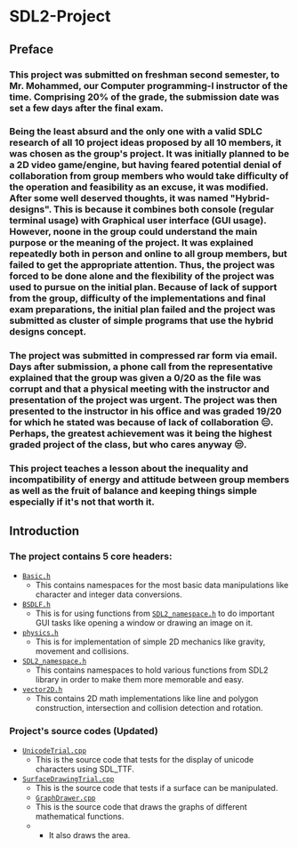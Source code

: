 # SDL2-Project
## Preface
### This project was submitted on freshman second semester, to Mr. Mohammed, our Computer programming-I instructor of the time. Comprising 20% of the grade, the submission date was set a few days after the final exam.
### Being the least absurd and the only one with a valid SDLC research of all 10 project ideas proposed by all 10 members, it was chosen as the group's project. It was initially planned to be a 2D video game/engine, but having feared potential denial of collaboration from group members who would take difficulty of the operation and feasibility as an excuse, it was modified. After some well deserved thoughts, it was named "Hybrid-designs". This is because it combines both console (regular terminal usage) with Graphical user interface (GUI usage). However, noone in the group could understand the main purpose or the meaning of the project. It was explained repeatedly both in person and online to all group members, but failed to get the appropriate attention. Thus, the project was forced to be done alone and the flexibility of the project was used to pursue on the initial plan. Because of lack of support from the group, difficulty of the implementations and final exam preparations, the initial plan failed and the project was submitted as cluster of simple programs that use the hybrid designs concept.
### The project was submitted in compressed rar form via email. Days after submission, a phone call from the representative explained that the group was given a 0/20 as the file was corrupt and that a physical meeting with the instructor and presentation of the project was urgent. The project was then presented to the instructor in his office and was graded 19/20 for which he stated was because of lack of collaboration 😑. Perhaps, the greatest achievement was it being the highest graded project of the class, but who cares anyway 😒.
### This project teaches a lesson about the inequality and incompatibility of energy and attitude between group members as well as the fruit of balance and keeping things simple especially if it's not that worth it.
## Introduction
### The project contains 5 core headers:
- <a href = "https://github.com/Wildude/SDL2-Project/blob/main/Files/Headers/Basic.h">`Basic.h`</a>
  - This contains namespaces for the most basic data manipulations like character and integer data conversions.
- <a href = "https://github.com/Wildude/SDL2-Project/blob/main/Files/Headers/BSDLF.h">`BSDLF.h`</a>
  - This is for using functions from <a href = "https://github.com/Wildude/SDL2-Project/blob/main/Files/Headers/SDL2_namespace.h">`SDL2_namespace.h`</a> to do important GUI tasks like opening a window or drawing an image on it.
- <a href = "https://github.com/Wildude/SDL2-Project/blob/main/Files/Headers/physics.h">`physics.h`</a>
  - This is for implementation of simple 2D mechanics like gravity, movement and collisions.
- <a href = "https://github.com/Wildude/SDL2-Project/blob/main/Files/Headers/SDL2_namespace.h">`SDL2_namespace.h`</a>
  - This contains namespaces to hold various functions from SDL2 library in order to make them more memorable and easy.
- <a href = "https://github.com/Wildude/SDL2-Project/blob/main/Files/Headers/vector2D.h">`vector2D.h`</a>
  - This contains 2D math implementations like line and polygon construction, intersection and collision detection and rotation.
### Project's source codes (Updated)
- <a href = "https://github.com/Wildude/SDL2-Project/blob/main/source_codes/UnicodeTrial.cpp">`UnicodeTrial.cpp`</a>
  - This is the source code that tests for the display of unicode characters using SDL_TTF.
- <a href = "https://github.com/Wildude/SDL2-Project/blob/main/source_codes/SurfaceDrawingTrial.cpp">`SurfaceDrawingTrial.cpp`</a>
  - This is the source code that tests if a surface can be manipulated.
  - <a href = "https://github.com/Wildude/SDL2-Project/blob/main/source_codes/GraphDrawer.cpp">`GraphDrawer.cpp`</a>
  - This is the source code that draws the graphs of different mathematical functions.
  - - It also draws the area.
